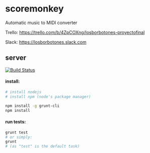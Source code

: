 # scoremonkey
Automatic music to MIDI converter

Trello: https://trello.com/b/4ZpCOXng/losborbotones-proyectofinal

Slack: https://losborbotones.slack.com 

## server

[![Build Status](https://semaphoreci.com/api/v1/projects/7f2c0aa5-872c-4170-8077-9f64bb5dfd5c/408337/badge.svg)](https://semaphoreci.com/rodri042/scoremonkey) 

#### install:
```bash
# install nodejs
# install npm (node's package manager)

npm install -g grunt-cli
npm install
```

#### run tests:
```bash
grunt test
# or simply:
grunt
# (as "test" is the default task)
```
